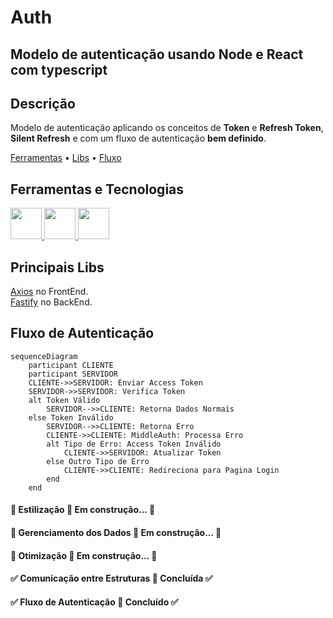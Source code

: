 # Auth

## Modelo de autenticação usando Node e React com typescript

## Descrição
Modelo de autenticação aplicando os conceitos de **Token** e **Refresh Token**, 
**Silent Refresh** e com um fluxo de autenticação **bem definido**.


<p>
 <a href="#ferramentas-e-tecnologias">Ferramentas</a> •
 <a href="#principais-libs">Libs</a> • 
 <a href="#fluxo-de-autenticação">Fluxo</a>
</p>


## Ferramentas e Tecnologias
<div display='flex' flex-direction='row'>
    <a href='https://nodejs.org/en/about'>
        <img loading="lazy" src="https://cdn.jsdelivr.net/gh/devicons/devicon@latest/icons/nodejs/nodejs-original-wordmark.svg" width="50px" height="50px"/>
    </a>
    <a href='https://react.dev/'>
        <img loading="lazy" src="https://cdn.jsdelivr.net/gh/devicons/devicon@latest/icons/react/react-original.svg" width="50px" height="50px"/>
    </a>
    <a href='https://www.typescriptlang.org/'>
        <img loading="lazy" src="https://cdn.jsdelivr.net/gh/devicons/devicon@latest/icons/typescript/typescript-original.svg" width="50px" height="50px"/>
    </a>
</div>


## Principais Libs
[Axios](https://axios-http.com/ptbr/docs/intro) no FrontEnd.  
[Fastify](https://axios-http.com/ptbr/docs/intro) no BackEnd.


## Fluxo de Autenticação
```mermaid
sequenceDiagram
    participant CLIENTE
    participant SERVIDOR
    CLIENTE->>SERVIDOR: Enviar Access Token
    SERVIDOR->>SERVIDOR: Verifica Token
    alt Token Válido
        SERVIDOR-->>CLIENTE: Retorna Dados Normais
    else Token Inválido
        SERVIDOR-->>CLIENTE: Retorna Erro
        CLIENTE->>CLIENTE: MiddleAuth: Processa Erro 
        alt Tipo de Erro: Access Token Inválido
            CLIENTE->>SERVIDOR: Atualizar Token
        else Outro Tipo de Erro
            CLIENTE->>CLIENTE: Redireciona para Pagina Login
        end
    end
```

<h4> 
	🚧  Estilização 🚀 Em construção...  🚧
</h4>
<h4> 
	🚧  Gerenciamento dos Dados 🚀 Em construção...  🚧
</h4>
<h4> 
	🚧  Otimização 🚀 Em construção...  🚧
</h4>
<h4> 
	✅ Comunicação entre Estruturas 🎇 Concluída ✅
</h4>
<h4> 
	✅ Fluxo de Autenticação 🎇 Concluído ✅
</h4>

          